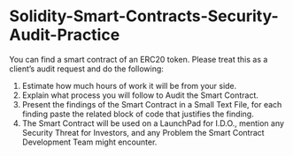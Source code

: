 # Solidity-Smart-Contracts-Security-Audit-Practice
You can find a smart contract of an ERC20 token. Please treat this as a client’s audit request and do the following:
1. Estimate how much hours of work it will be from your side.
2. Explain what process you will follow to Audit the Smart Contract.
3. Present the findings of the Smart Contract in a Small Text File, for each finding paste the related block of code that justifies the finding.
4. The Smart Contract will be used on a LaunchPad for I.D.O., mention any Security Threat for Investors, and any Problem the Smart Contract
Development Team might encounter.
